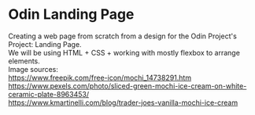 # Odin Landing Page
Creating a web page from scratch from a design for the Odin Project's Project: Landing Page.  
We will be using HTML + CSS + working with mostly flexbox to arrange elements.  
Image sources:  
https://www.freepik.com/free-icon/mochi_14738291.htm  
https://www.pexels.com/photo/sliced-green-mochi-ice-cream-on-white-ceramic-plate-8963453/  
https://www.kmartinelli.com/blog/trader-joes-vanilla-mochi-ice-cream  